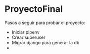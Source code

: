 # ProyectoFinal
Pasos a seguir para probar el proyecto:
- Iniciar pipenv
- Crear superuser
- Migrar django  para generar la db
-
